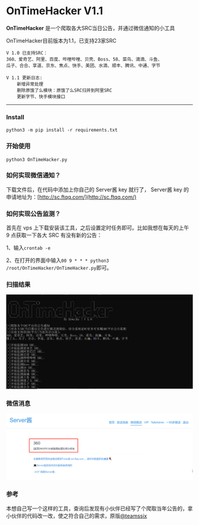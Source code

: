 # OnTimeHacker V1.1 #

**OnTimeHacker** 是一个爬取各大SRC当日公告，并通过微信通知的小工具

OnTimeHacker目前版本为1.1，已支持23家SRC
```
V 1.0 已支持SRC：
360、爱奇艺、阿里、百度、哔哩哔哩、贝壳、Boss、58、菜鸟、滴滴、斗鱼、
瓜子、合合、享道、京东、焦点、快手、美团、水滴、顺丰、腾讯、中通、字节

V 1.1 更新日志:
    新增异常处理
    删除原饿了么模块：原饿了么SRC归并到阿里SRC
    更新字节、快手模块接口
```

------

### Install ###

```
python3 -m pip install -r requirements.txt
```

### 开始使用 ###

```
python3 OnTimeHacker.py
```

### 如何实现微信通知？

下载文件后，在代码中添加上你自己的 Server酱 key 就行了， Server酱 key 的申请地址为：[http://sc.ftqq.com/](http://sc.ftqq.com/)

### 如何实现公告监测？

首先在 vps 上下载安装该工具，之后设置定时任务即可。比如我想在每天的上午 9 点获取一下各大 SRC 有没有新的公告：

1、输入`crontab -e`

2、在打开的界面中输入`00 9 * * * python3 /root/OnTimeHacker/OnTimeHacker.py`即可。

### 扫描结果 ###

![OnTimeHacker](./image/OnTimeHacker.jpg)

### 微信消息 ###

![Notice](./image/Notice.jpg)

### 参考 ###
本想自己写一个这样的工具，查询后发现有小伙伴已经写了个爬取当年公告的，拿小伙伴的代码改一改，使之符合自己的需求，原版[@teamssix](http://sc.ftqq.com/)
